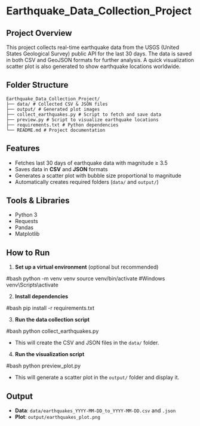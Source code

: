 # Earthquake_Data_Collection_Project

## Project Overview
This project collects real-time earthquake data from the USGS (United States Geological Survey) public API for the last 30 days. The data is saved in both CSV and GeoJSON formats for further analysis. A quick visualization scatter plot is also generated to show earthquake locations worldwide.

## Folder Structure
```
Earthquake_Data_Collection_Project/
├── data/ # Collected CSV & JSON files
├── output/ # Generated plot images
├── collect_earthquakes.py # Script to fetch and save data
├── preview.py # Script to visualize earthquake locations
├── requirements.txt # Python dependencies
└── README.md # Project documentation
```
## Features
- Fetches last 30 days of earthquake data with magnitude ≥ 3.5
- Saves data in **CSV** and **JSON** formats
- Generates a scatter plot with bubble size proportional to magnitude
- Automatically creates required folders (`data/` and `output/`)

## Tools & Libraries
- Python 3
- Requests
- Pandas
- Matplotlib

## How to Run

1. **Set up a virtual environment** (optional but recommended)
   
#bash
python -m venv venv
source venv/bin/activate
#Windows
venv\Scripts\activate

2. **Install dependencies**
   
#bash
pip install -r requirements.txt

3. **Run the data collection script**
   
#bash
python collect_earthquakes.py

* This will create the CSV and JSON files in the `data/` folder.

4. **Run the visualization script**

#bash
python preview_plot.py

* This will generate a scatter plot in the `output/` folder and display it.

## Output

* **Data**: `data/earthquakes_YYYY-MM-DD_to_YYYY-MM-DD.csv` and `.json`
* **Plot**: `output/earthquakes_plot.png`
